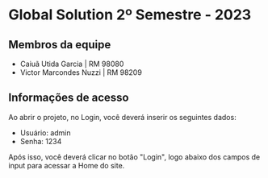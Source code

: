 # Global Solution 2º Semestre - 2023

## Membros da equipe

- Caiuã Utida Garcia | RM 98080
- Victor Marcondes Nuzzi | RM 98209

## Informações de acesso

Ao abrir o projeto, no Login, você deverá inserir os seguintes dados:
- Usuário: admin
- Senha: 1234

Após isso, você deverá clicar no botão "Login", logo abaixo dos campos de input para acessar a Home do site.